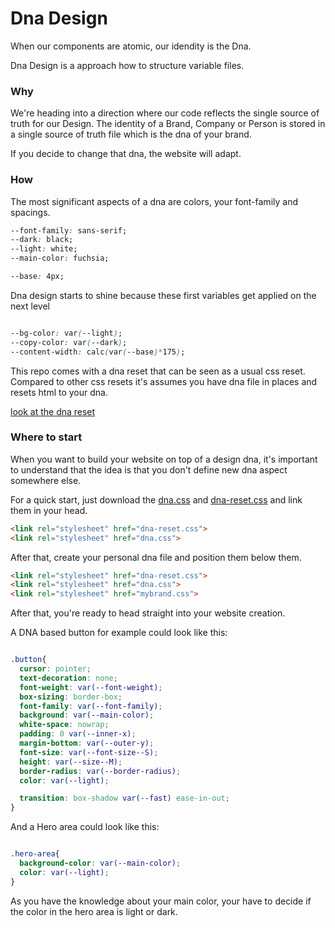 # Dna Design
When our components are atomic, our idendity is the Dna.

Dna Design is a approach how to structure variable files.

### Why

We're heading into a direction where our code reflects the single source of truth for our Design.
The identity of a Brand, Company or Person is stored in a single source of truth file which is the dna of your brand.

If you decide to change that dna, the website will adapt.


### How

The most significant aspects of a dna are colors, your font-family and spacings.


```css
--font-family: sans-serif;
--dark: black;
--light: white;
--main-color: fuchsia;

--base: 4px;
```

Dna design starts to shine because these first variables get applied on the next level

```css

--bg-color: var(--light);
--copy-color: var(--dark);
--content-width: calc(var(--base)*175);

```

This repo comes with a dna reset that can be seen as a usual css reset. Compared to other css resets it's assumes you have dna file in places and resets html to your dna.

[look at the dna reset](./dna-reset.css)


### Where to start

When you want to build your website on top of a design dna, it's important to understand that the idea is that you don't define new dna aspect somewhere else.

For a quick start, just download the [dna.css](./dna.css) and [dna-reset.css](./dna-reset.css) and link them in your head.


```html
<link rel="stylesheet" href="dna-reset.css">
<link rel="stylesheet" href="dna.css">
```

After that, create your personal dna file and position them below them.


```html
<link rel="stylesheet" href="dna-reset.css">
<link rel="stylesheet" href="dna.css">
<link rel="stylesheet" href="mybrand.css">
```


After that, you're ready to head straight into your website creation.

A DNA based button for example could look like this:

```css

.button{
  cursor: pointer;
  text-decoration: none;
  font-weight: var(--font-weight);
  box-sizing: border-box;
  font-family: var(--font-family);
  background: var(--main-color);
  white-space: nowrap;
  padding: 0 var(--inner-x);
  margin-bottom: var(--outer-y);
  font-size: var(--font-size--S);
  height: var(--size--M);
  border-radius: var(--border-radius);
  color: var(--light);

  transition: box-shadow var(--fast) ease-in-out;
}
```

And a Hero area could look like this:

```css

.hero-area{
  background-color: var(--main-color);
  color: var(--light);
}
```
As you have the knowledge about your main color, your have to decide if the color in the hero area is light or dark.
